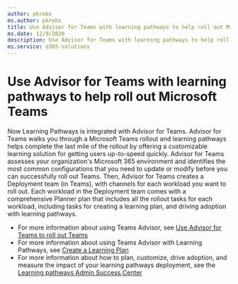```yaml
---
author: pkrebs
ms.author: pkrebs
title: Use Advisor for Teams with learning pathways to help roll out Microsoft Teams
ms.date: 12/9/2020
description: Use Advisor for Teams with learning pathways to help roll out Microsoft Teams 
ms.service: o365-solutions
---
```


# Use Advisor for Teams with learning pathways to help roll out Microsoft Teams
Now Learning Pathways is integrated with Advisor for Teams. Advisor for Teams walks you through a Microsoft Teams rollout and learning pathways helps complete the last mile of the rollout by offering a customizable learning solution for getting users up-to-speed quickly. Advisor for Teams assesses your organization's Microsoft 365 environment and identifies the most common configurations that you need to update or modify before you can successfully roll out Teams. Then, Advisor for Teams creates a Deployment team (in Teams), with channels for each workload you want to roll out. Each workload in the Deployment team comes with a comprehensive Planner plan that includes all the rollout tasks for each workload, including tasks for creating a learning plan, and driving adoption with learning pathways.

- For more information about using Teams Advisor, see [Use Advisor for Teams to roll out Teams](/microsoftteams/use-advisor-teams-roll-out)
- For more information about using Teams Advisor with Learning Pathways, see [Create a Learning Plan](/microsoftteams/use-advisor-teams-roll-out#create-a-learning-plan)
- For more information about how to plan, customize, drive adoption, and measure the impact of your learning pathways deployment, see the [Learning pathways Admin Success Center](custom_successcenter.md)